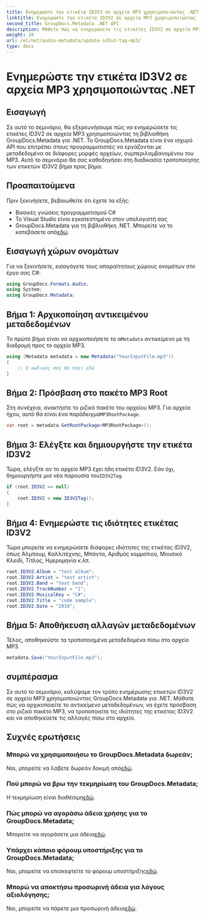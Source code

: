 ```yaml
---
title: Ενημερώστε την ετικέτα ID3V2 σε αρχεία MP3 χρησιμοποιώντας .NET
linktitle: Ενημερώστε την ετικέτα ID3V2 σε αρχεία MP3 χρησιμοποιώντας .NET
second_title: GroupDocs.Metadata .NET API
description: Μάθετε πώς να ενημερώνετε τις ετικέτες ID3V2 σε αρχεία MP3 χρησιμοποιώντας .NET με GroupDocs.Metadata για αποτελεσματική διαχείριση αρχείων.
weight: 20
url: /el/net/audio-metadata/update-id3v2-tag-mp3/
type: docs
---
```

# Ενημερώστε την ετικέτα ID3V2 σε αρχεία MP3 χρησιμοποιώντας .NET

## Εισαγωγή
Σε αυτό το σεμινάριο, θα εξερευνήσουμε πώς να ενημερώσετε τις ετικέτες ID3V2 σε αρχεία MP3 χρησιμοποιώντας τη βιβλιοθήκη GroupDocs.Metadata για .NET. Το GroupDocs.Metadata είναι ένα ισχυρό API που επιτρέπει στους προγραμματιστές να εργάζονται με μεταδεδομένα σε διάφορες μορφές αρχείων, συμπεριλαμβανομένου του MP3. Αυτό το σεμινάριο θα σας καθοδηγήσει στη διαδικασία τροποποίησης των ετικετών ID3V2 βήμα προς βήμα.
## Προαπαιτούμενα
Πριν ξεκινήσετε, βεβαιωθείτε ότι έχετε τα εξής:
- Βασικές γνώσεις προγραμματισμού C#
- Το Visual Studio είναι εγκατεστημένο στον υπολογιστή σας
-  GroupDocs.Metadata για τη βιβλιοθήκη .NET. Μπορείτε να το κατεβάσετε από[εδώ](https://releases.groupdocs.com/metadata/net/).

## Εισαγωγή χώρων ονομάτων
Για να ξεκινήσετε, εισαγάγετε τους απαραίτητους χώρους ονομάτων στο έργο σας C#:
```csharp
using GroupDocs.Formats.Audio;
using System;
using GroupDocs.Metadata;
```
## Βήμα 1: Αρχικοποίηση αντικειμένου μεταδεδομένων
 Το πρώτο βήμα είναι να αρχικοποιήσετε το α`Metadata` αντικείμενο με τη διαδρομή προς το αρχείο MP3.
```csharp
using (Metadata metadata = new Metadata("YourInputFile.mp3"))
{
    // Ο κωδικός σας θα πάει εδώ
}
```
## Βήμα 2: Πρόσβαση στο πακέτο MP3 Root
 Στη συνέχεια, ανακτήστε το ριζικό πακέτο του αρχείου MP3. Για αρχεία ήχου, αυτό θα είναι ένα παράδειγμα`MP3RootPackage`.
```csharp
var root = metadata.GetRootPackage<MP3RootPackage>();
```
## Βήμα 3: Ελέγξτε και δημιουργήστε την ετικέτα ID3V2
 Τώρα, ελέγξτε αν το αρχείο MP3 έχει ήδη ετικέτα ID3V2. Εάν όχι, δημιουργήστε μια νέα παρουσία του`ID3V2Tag`.
```csharp
if (root.ID3V2 == null)
{
    root.ID3V2 = new ID3V2Tag();
}
```
## Βήμα 4: Ενημερώστε τις ιδιότητες ετικέτας ID3V2
Τώρα μπορείτε να ενημερώσετε διάφορες ιδιότητες της ετικέτας ID3V2, όπως Άλμπουμ, Καλλιτέχνης, Μπάντα, Αριθμός κομματιού, Μουσικό Κλειδί, Τίτλος, Ημερομηνία κ.λπ.
```csharp
root.ID3V2.Album = "test album";
root.ID3V2.Artist = "test artist";
root.ID3V2.Band = "test band";
root.ID3V2.TrackNumber = "1";
root.ID3V2.MusicalKey = "C#";
root.ID3V2.Title = "code sample";
root.ID3V2.Date = "2019";
```
## Βήμα 5: Αποθήκευση αλλαγών μεταδεδομένων
Τέλος, αποθηκεύστε τα τροποποιημένα μεταδεδομένα πίσω στο αρχείο MP3.
```csharp
metadata.Save("YourInputFile.mp3");
```

## συμπέρασμα
Σε αυτό το σεμινάριο, καλύψαμε τον τρόπο ενημέρωσης ετικετών ID3V2 σε αρχεία MP3 χρησιμοποιώντας GroupDocs.Metadata για .NET. Μάθατε πώς να αρχικοποιείτε το αντικείμενο μεταδεδομένων, να έχετε πρόσβαση στο ριζικό πακέτο MP3, να τροποποιείτε τις ιδιότητες της ετικέτας ID3V2 και να αποθηκεύετε τις αλλαγές πίσω στο αρχείο.

## Συχνές ερωτήσεις
### Μπορώ να χρησιμοποιήσω το GroupDocs.Metadata δωρεάν;
 Ναι, μπορείτε να λάβετε δωρεάν δοκιμή από[εδώ](https://releases.groupdocs.com/).
### Πού μπορώ να βρω την τεκμηρίωση του GroupDocs.Metadata;
 Η τεκμηρίωση είναι διαθέσιμη[εδώ](https://tutorials.groupdocs.com/metadata/net/).
### Πώς μπορώ να αγοράσω άδεια χρήσης για το GroupDocs.Metadata;
 Μπορείτε να αγοράσετε μια άδεια[εδώ](https://purchase.groupdocs.com/buy).
### Υπάρχει κάποιο φόρουμ υποστήριξης για το GroupDocs.Metadata;
 Ναι, μπορείτε να επισκεφτείτε το φόρουμ υποστήριξης[εδώ](https://forum.groupdocs.com/c/metadata/14).
### Μπορώ να αποκτήσω προσωρινή άδεια για λόγους αξιολόγησης;
 Ναι, μπορείτε να πάρετε μια προσωρινή άδεια[εδώ](https://purchase.groupdocs.com/temporary-license/).